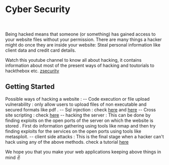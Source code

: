 # Cyber Security
<br>
<br>
Being hacked means that someone (or something) has gained access to your website files without your permission. There are many things a hacker might do once they are inside your website: Steal personal information like client data and credit card details.

Watch this youtube channel to know all about hacking, it contains information about most of the present ways of hacking and toutorials to hackthebox etc. [zsecurity](https://www.youtube.com/user/zaidsabeeh)

## Getting Started 

Possible ways of hacking a website :
-- Code execution or file upload vulnerability : only allow users to upload files of non executable and secured formats like pdf .
-- Sql injection : check [here](https://www.youtube.com/watch?v=_jKylhJtPmI) and [here](https://www.youtube.com/watch?v=ciNHn38EyRc)
-- Cross site scripting : check [here](https://www.youtube.com/watch?v=L5l9lSnNMxg)
-- hacking the server : This can be done by finding exploits on the open ports of the server on which the website is stored . First do information gathering using tools like nmap and then try finding exploits for the services on the open ports using tools like metasploit.
-- client side attacks : This is the final stage when a hacker can't hack using any of the above methods. check a tutorial [here](https://www.youtube.com/watch?v=wrqexzfPuK8)

We hope you that you make your web applications keeping above things in mind :v:

